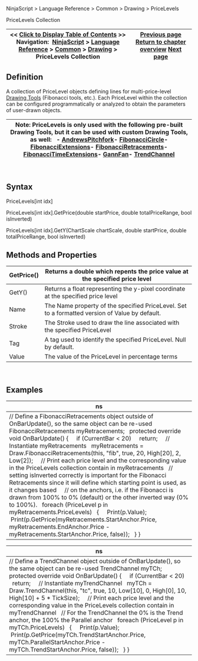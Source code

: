 ﻿
NinjaScript \> Language Reference \> Common \> Drawing \> PriceLevels

PriceLevels Collection

| \<\< [Click to Display Table of Contents](pricelevels.md) \>\> **Navigation:**     [NinjaScript](ninjascript.md) \> [Language Reference](language_reference_wip.md) \> [Common](common.md) \> [Drawing](drawing.md) \> PriceLevels Collection | [Previous page](idrawingtool.md) [Return to chapter overview](drawing.md) [Next page](removedrawobject.md) |
| --- | --- |
## Definition
A collection of PriceLevel objects defining lines for multi\-price\-level [Drawing Tools](drawing.md) (Fibonacci tools, etc.). Each PriceLevel within the collection can be configured programmatically or analyzed to obtain the parameters of user\-drawn objects.
 

| Note: PriceLevels is only used with the following pre\-built Drawing Tools, but it can be used with custom Drawing Tools, as well:   - [AndrewsPitchfork](draw_andrewspitchfork.md)- [FibonacciCircle](draw_fibonaccicircle.md)- [FibonacciExtensions](draw_fibonacciextensions.md)- [FibonacciRetracements](draw_fibonacciretracements.md)- [FibonacciTimeExtensions](draw_fibonaccitimeextensions.md)- [GannFan](draw_gannfan.md)- [TrendChannel](draw_trendchannel.md) |
| --- |
 
## Syntax
PriceLevels\[int idx]  

PriceLevels\[int idx].GetPrice(double startPrice, double totalPriceRange, bool isInverted)  

PriceLevels\[int idx].GetY(ChartScale chartScale, double startPrice, double totalPriceRange, bool isInverted)
 
## Methods and Properties

| GetPrice() | Returns a double which repents the price value at the specified price level |
| --- | --- |
| GetY() | Returns a float representing the y\-pixel coordinate at the specified price level |
| Name | The Name property of the specified PriceLevel. Set to a formatted version of Value by default. |
| Stroke | The Stroke used to draw the line associated with the specified PriceLevel |
| Tag | A tag used to identify the specified PriceLevel. Null by default. |
| Value | The value of the PriceLevel in percentage terms |

 
## Examples

| ns |
| --- |
| // Define a FibonacciRetracements object outside of OnBarUpdate(), so the same object can be re\-used FibonacciRetracements myRetracements;   protected override void OnBarUpdate() {      if (CurrentBar \< 20)      return;      // Instantiate myRetracements    myRetracements \= Draw.FibonacciRetracements(this, "fib", true, 20, High\[20], 2, Low\[2]);      // Print each price level and the corresponding value in the PriceLevels collection contain in myRetracements    // setting isInverted correctly is important for the Fibonacci Retracements since it will define which starting point is used, as it changes based     // on the anchors, i.e. if the Fibonacci is drawn from 100% to 0% (default) or the other inverted way (0% to 100%).    foreach (PriceLevel p in myRetracements.PriceLevels)    {      Print(p.Value);       Print(p.GetPrice(myRetracements.StartAnchor.Price, myRetracements.EndAnchor.Price \- myRetracements.StartAnchor.Price, false));    } } |

| ns |
| --- |
| // Define a TrendChannel object outside of OnBarUpdate(), so the same object can be re\-used TrendChannel myTCh;   protected override void OnBarUpdate() {      if (CurrentBar \< 20)      return;      // Instantiate myTrendChannel    myTCh \= Draw.TrendChannel(this, "tc", true, 10, Low\[10], 0, High\[0], 10, High\[10] \+ 5 \* TickSize);      // Print each price level and the corresponding value in the PriceLevels collection contain in myTrendChannel    // For the TrendChannel the 0% is the Trend anchor, the 100% the Parallel anchor    foreach (PriceLevel p in myTCh.PriceLevels)    {      Print(p.Value);       Print(p.GetPrice(myTCh.TrendStartAnchor.Price, myTCh.ParallelStartAnchor.Price \- myTCh.TrendStartAnchor.Price, false));    } } |
